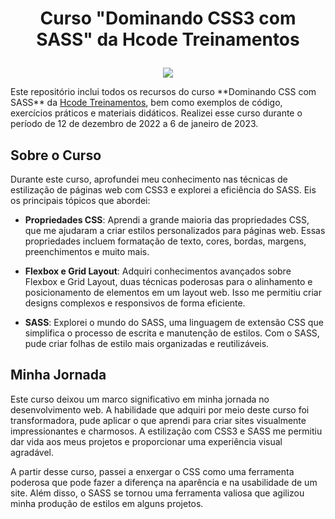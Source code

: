 # <p align="center">Curso "Dominando CSS3 com SASS" da Hcode Treinamentos</p>

<p align="center">
    <img src="https://github.com/GabrielLima5/curso-css-hcode/blob/main/Certificado/certificado.jpg"> 
</p>
Este repositório inclui todos os recursos do curso **Dominando CSS com SASS** da <a href="https://hcode.com.br/">Hcode Treinamentos</a>, bem como exemplos de código, exercícios práticos e materiais didáticos. Realizei esse curso durante o período de 12 de dezembro de 2022 a 6 de janeiro de 2023.

## Sobre o Curso
Durante este curso, aprofundei meu conhecimento nas técnicas de estilização de páginas web com CSS3 e explorei a eficiência do SASS. Eis os principais tópicos que abordei:

* **Propriedades CSS**: Aprendi a grande maioria das propriedades CSS, que me ajudaram a criar estilos personalizados para páginas web. Essas propriedades incluem formatação de texto, cores, bordas, margens, preenchimentos e muito mais.

* **Flexbox e Grid Layout**: Adquiri conhecimentos avançados sobre Flexbox e Grid Layout, duas técnicas poderosas para o alinhamento e posicionamento de elementos em um layout web. Isso me permitiu criar designs complexos e responsivos de forma eficiente.

* **SASS**: Explorei o mundo do SASS, uma linguagem de extensão CSS que simplifica o processo de escrita e manutenção de estilos. Com o SASS, pude criar folhas de estilo mais organizadas e reutilizáveis.

## Minha Jornada
Este curso deixou um marco significativo em minha jornada no desenvolvimento web. A habilidade que adquiri por meio deste curso foi transformadora, pude aplicar o que aprendi para criar sites visualmente impressionantes e charmosos. A estilização com CSS3 e SASS me permitiu dar vida aos meus projetos e proporcionar uma experiência visual agradável. 

A partir desse curso, passei a enxergar o CSS como uma ferramenta poderosa que pode fazer a diferença na aparência e na usabilidade de um site. Além disso, o SASS se tornou uma ferramenta valiosa que agilizou minha produção de estilos em alguns projetos.